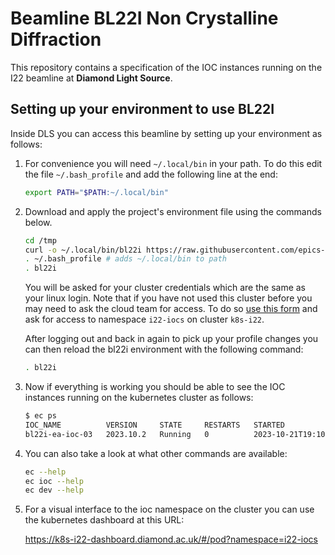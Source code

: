 Beamline BL22I Non Crystalline Diffraction
==========================================

This repository contains a specification of the IOC instances
running on the I22 beamline at **Diamond Light Source**.


Setting up your environment to use BL22I
----------------------------------------

Inside DLS you can access this beamline by setting up your environment
as follows:

1. For convenience you will need `~/.local/bin` in your path. To do this
   edit the file `~/.bash_profile` and add the following line at the end:

   ```bash
   export PATH="$PATH:~/.local/bin"
   ```

1. Download and apply the project's environment file using the commands below.

   ```bash
   cd /tmp
   curl -o ~/.local/bin/bl22i https://raw.githubusercontent.com/epics-containers/bl22i/main/environment.sh?token=$(date +%s)
   . ~/.bash_profile # adds ~/.local/bin to path
   . bl22i
   ```

   You will be asked for your cluster credentials which are the same as your
   linux login. Note that if you have not used this cluster before you may need
   to ask the cloud team for access. To do so
   [use this form](https://jira.diamond.ac.uk/servicedesk/customer/portal/2/create/92)
   and ask for access to namespace `i22-iocs` on cluster `k8s-i22`.

   After logging out and back in again to pick up your profile changes you can
   then reload the bl22i environment with the following command:

   ```bash
   . bl22i
   ```

1. Now if everything is working you should be able to see the IOC instances
   running on the kubernetes cluster as follows:

   ```bash
   $ ec ps
   IOC_NAME          VERSION     STATE     RESTARTS   STARTED
   bl22i-ea-ioc-03   2023.10.2   Running   0          2023-10-21T19:10:33Z
   ```

1. You can also take a look at what other commands are available:

   ```bash
   ec --help
   ec ioc --help
   ec dev --help
   ```

1. For a visual interface to the ioc namespace on the cluster you can use the
   kubernetes dashboard at this URL:

   https://k8s-i22-dashboard.diamond.ac.uk/#/pod?namespace=i22-iocs

